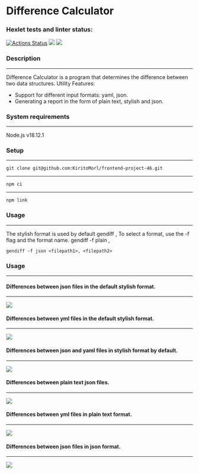 # Difference Calculator
### Hexlet tests and linter status:
[![Actions Status](https://github.com/KiritoMorl/frontend-project-46/workflows/hexlet-check/badge.svg)](https://github.com/KiritoMorl/frontend-project-46/actions)
<a href="https://codeclimate.com/github/KiritoMorl/frontend-project-46/maintainability"><img src="https://api.codeclimate.com/v1/badges/a5106705cb9abf1c83d5/maintainability" /></a>
<a href="https://codeclimate.com/github/KiritoMorl/frontend-project-46/test_coverage"><img src="https://api.codeclimate.com/v1/badges/a5106705cb9abf1c83d5/test_coverage" /></a>

### Description
____
Difference Calculator is a program that determines the difference between two data structures.
Utility Features:

* Support for different input formats: yaml, json.
* Generating a report in the form of plain text, stylish and json.

### System requirements
____
Node.js v18.12.1

### Setup
____
    git clone git@github.com:KiritoMorl/frontend-project-46.git
***
    npm ci
***
    npm link

### Usage
____
The stylish format is used by default
    gendiff <filepath1>, <filepath2>
To select a format, use the -f flag and the format name.
    gendiff -f plain <filepath1>, <filepath2>

    gendiff -f json <filepath1>, <filepath2>

### Usage
____
#### Differences between json files in the default stylish format.
____
<a href="https://asciinema.org/a/x64HqyR1cFysQEr9PALxGbcqn" target="_blank"><img src="https://asciinema.org/a/x64HqyR1cFysQEr9PALxGbcqn.svg" /></a>

#### Differences between yml files in the default stylish format.
____
<a href="https://asciinema.org/a/8Ncb3HGhOrXD6radasQikUlwm" target="_blank"><img src="https://asciinema.org/a/8Ncb3HGhOrXD6radasQikUlwm.svg" /></a>

#### Differences between json and yaml files in stylish format by default.
____
<a href="https://asciinema.org/a/SiQpUcOfKZi1gnctUhSg8gF9n" target="_blank"><img src="https://asciinema.org/a/SiQpUcOfKZi1gnctUhSg8gF9n.svg" /></a>

#### Differences between plain text json files.
____
<a href="https://asciinema.org/a/1lfesbOqKGFhWMYcVWLtttLzZ" target="_blank"><img src="https://asciinema.org/a/1lfesbOqKGFhWMYcVWLtttLzZ.svg" /></a>

#### Differences between yml files in plain text format.
____
<a href="https://asciinema.org/a/LaiwtSMRwLTxMsybcumegbw0B" target="_blank"><img src="https://asciinema.org/a/LaiwtSMRwLTxMsybcumegbw0B.svg" /></a>

#### Differences between json files in json format.
____
<a href="https://asciinema.org/a/uTbmskt8xvx8ZJclOcP72ekFH" target="_blank"><img src="https://asciinema.org/a/uTbmskt8xvx8ZJclOcP72ekFH.svg" /></a>